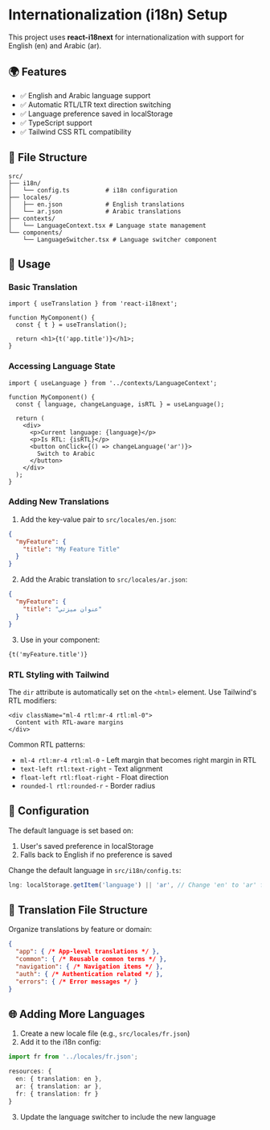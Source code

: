 # Internationalization (i18n) Setup

This project uses **react-i18next** for internationalization with support for English (en) and Arabic (ar).

## 🌍 Features

- ✅ English and Arabic language support
- ✅ Automatic RTL/LTR text direction switching
- ✅ Language preference saved in localStorage
- ✅ TypeScript support
- ✅ Tailwind CSS RTL compatibility

## 📁 File Structure

```
src/
├── i18n/
│   └── config.ts          # i18n configuration
├── locales/
│   ├── en.json            # English translations
│   └── ar.json            # Arabic translations
├── contexts/
│   └── LanguageContext.tsx # Language state management
└── components/
    └── LanguageSwitcher.tsx # Language switcher component
```

## 🚀 Usage

### Basic Translation

```tsx
import { useTranslation } from 'react-i18next';

function MyComponent() {
  const { t } = useTranslation();
  
  return <h1>{t('app.title')}</h1>;
}
```

### Accessing Language State

```tsx
import { useLanguage } from '../contexts/LanguageContext';

function MyComponent() {
  const { language, changeLanguage, isRTL } = useLanguage();
  
  return (
    <div>
      <p>Current language: {language}</p>
      <p>Is RTL: {isRTL}</p>
      <button onClick={() => changeLanguage('ar')}>
        Switch to Arabic
      </button>
    </div>
  );
}
```

### Adding New Translations

1. Add the key-value pair to `src/locales/en.json`:
```json
{
  "myFeature": {
    "title": "My Feature Title"
  }
}
```

2. Add the Arabic translation to `src/locales/ar.json`:
```json
{
  "myFeature": {
    "title": "عنوان ميزتي"
  }
}
```

3. Use in your component:
```tsx
{t('myFeature.title')}
```

### RTL Styling with Tailwind

The `dir` attribute is automatically set on the `<html>` element. Use Tailwind's RTL modifiers:

```tsx
<div className="ml-4 rtl:mr-4 rtl:ml-0">
  Content with RTL-aware margins
</div>
```

Common RTL patterns:
- `ml-4 rtl:mr-4 rtl:ml-0` - Left margin that becomes right margin in RTL
- `text-left rtl:text-right` - Text alignment
- `float-left rtl:float-right` - Float direction
- `rounded-l rtl:rounded-r` - Border radius

## 🔧 Configuration

The default language is set based on:
1. User's saved preference in localStorage
2. Falls back to English if no preference is saved

Change the default language in `src/i18n/config.ts`:
```ts
lng: localStorage.getItem('language') || 'ar', // Change 'en' to 'ar' for Arabic default
```

## 📝 Translation File Structure

Organize translations by feature or domain:

```json
{
  "app": { /* App-level translations */ },
  "common": { /* Reusable common terms */ },
  "navigation": { /* Navigation items */ },
  "auth": { /* Authentication related */ },
  "errors": { /* Error messages */ }
}
```

## 🌐 Adding More Languages

1. Create a new locale file (e.g., `src/locales/fr.json`)
2. Add it to the i18n config:
```ts
import fr from '../locales/fr.json';

resources: {
  en: { translation: en },
  ar: { translation: ar },
  fr: { translation: fr }
}
```
3. Update the language switcher to include the new language

